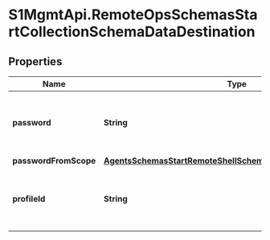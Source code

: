 # S1MgmtApi.RemoteOpsSchemasStartCollectionSchemaDataDestination

## Properties
Name | Type | Description | Notes
------------ | ------------- | ------------- | -------------
**password** | **String** | Password for encrypting uploaded binary artifacts | [optional] 
**passwordFromScope** | [**AgentsSchemasStartRemoteShellSchemaDataPasswordFromScope**](AgentsSchemasStartRemoteShellSchemaDataPasswordFromScope.md) |  | [optional] 
**profileId** | **String** | ID of profile for destination of exported collection date | [optional] 


